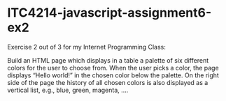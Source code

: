 # ITC4214-javascript-assignment6-ex2
Exercise 2 out of 3 for my Internet Programming Class:


Build an HTML page which displays in a table a palette of six different colors for the user to choose from.
When the user picks a color, the page displays “Hello world!” in the chosen color below the palette. On
the right side of the page the history of all chosen colors is also displayed as a vertical list, e.g., blue, green,
magenta, ….

